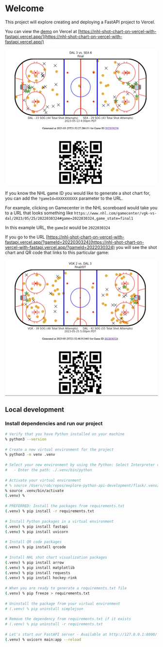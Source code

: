 # Welcome
This project will explore creating and deploying a FastAPI project to Vercel.

You can view the [demo](https://nhl-shot-chart-on-vercel-with-fastapi.vercel.app/) on Vercel at [https://nhl-shot-chart-on-vercel-with-fastapi.vercel.app/](https://nhl-shot-chart-on-vercel-with-fastapi.vercel.app/)

![](./__screenshots__/01.png)

If you know the NHL game ID you would like to generate a shot chart for, you can add the `?gameId=XXXXXXXXXX` parameter to the URL. 

For example, clicking on Gamecenter in the NHL scoreboard would take you to a URL that looks something like `https://www.nhl.com/gamecenter/vgk-vs-dal/2023/05/25/2022030324#game=2022030324,game_state=final1`

In this example URL, the `gameId` would be `2022030324`

If you go to the URL [https://nhl-shot-chart-on-vercel-with-fastapi.vercel.app/?gameId=2022030324](https://nhl-shot-chart-on-vercel-with-fastapi.vercel.app/?gameId=2022030324) you will see the shot chart and QR code that links to this particular game:

![](./__screenshots__/02.png)

## Local development

### Install dependencies and run our project

```sh
# Verify that you have Python installed on your machine
% python3 --version

# Create a new virtual environment for the project
% python3 -m venv .venv

# Select your new environment by using the Python: Select Interpreter command in VS Code
#   - Enter the path: ./.venv/bin/python

# Activate your virtual environment
# % source /Users/rob/repos/explore-python-api-development/flask/.venv/bin/activate
% source .venv/bin/activate
(.venv) %

# PREFERRED: Install the packages from requirements.txt
(.venv) % pip install -r requirements.txt

# Install Python packages in a virtual environment
(.venv) % pip install fastapi
(.venv) % pip install uvicorn

# Install QR code packages
(.venv) % pip install qrcode

# Install NHL shot chart visualization packages
(.venv) % pip install arrow
(.venv) % pip install matplotlib
(.venv) % pip install requests
(.venv) % pip install hockey-rink

# When you are ready to generate a requirements.txt file
(.venv) % pip freeze > requirements.txt

# Uninstall the package from your virtual environment
# (.venv) % pip uninstall simplejson

# Remove the dependency from requirements.txt if it exists
# (.venv) % pip uninstall -r requirements.txt

# Let's start our FastAPI server - Available at http://127.0.0.1:8000/
(.venv) % uvicorn main:app --reload
```
